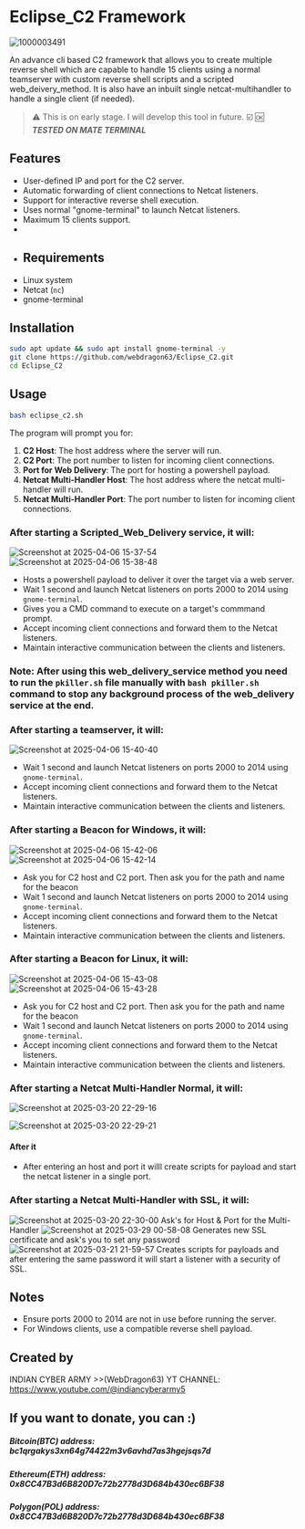 # Eclipse_C2 Framework
![1000003491](https://github.com/user-attachments/assets/acda833e-d678-422a-87d0-6a290eefd5c1)

An advance cli based C2 framework that allows you to create multiple reverse shell which are capable to handle 15 clients using a normal teamserver with custom reverse shell scripts and a scripted web_deivery_method. It is also have an inbuilt single netcat-multihandler to handle a single client (if needed).

> :warning: This is on early stage. I will develop this tool in future.
> :ballot_box_with_check: :ok: ***TESTED ON MATE TERMINAL***
## Features
- User-defined IP and port for the C2 server.
- Automatic forwarding of client connections to Netcat listeners.
- Support for interactive reverse shell execution.
- Uses normal "gnome-terminal" to launch Netcat listeners.
- Maximum 15 clients support.
-
- ## Requirements
- Linux system
- Netcat (`nc`)
- gnome-terminal


## Installation
```sh
sudo apt update && sudo apt install gnome-terminal -y
git clone https://github.com/webdragon63/Eclipse_C2.git
cd Eclipse_C2
```

## Usage
```sh
bash eclipse_c2.sh
```
The program will prompt you for:
1. **C2 Host**: The host address where the server will run.
2. **C2 Port**: The port number to listen for incoming client connections.
3. **Port for Web Delivery**: The port for hosting a powershell payload.
4. **Netcat Multi-Handler Host**: The host address where the netcat multi-handler will run.
5. **Netcat Multi-Handler Port**: The port number to listen for incoming client connections.


### After starting a Scripted_Web_Delivery service, it will:
![Screenshot at 2025-04-06 15-37-54](https://github.com/user-attachments/assets/85e24503-cd6b-4520-833a-fa31439438dd)
![Screenshot at 2025-04-06 15-38-48](https://github.com/user-attachments/assets/defdbcb4-3a9d-4c30-962a-d3c830fe7218)

- Hosts a powershell payload to deliver it over the target via a web server. 
- Wait 1 second and launch Netcat listeners on ports 2000 to 2014 using `gnome-terminal`.
- Gives you a CMD command to execute on a target's commmand prompt.
- Accept incoming client connections and forward them to the Netcat listeners.
- Maintain interactive communication between the clients and listeners.
### Note: After using this web_delivery_service method you need to run the `pkiller.sh` file manually with `bash pkiller.sh` command to stop any background process of the web_delivery service at the end. 

### After starting a teamserver, it will:
![Screenshot at 2025-04-06 15-40-40](https://github.com/user-attachments/assets/19b9c975-a7bd-45d6-956e-1aca26925491)

- Wait 1 second and launch Netcat listeners on ports 2000 to 2014 using `gnome-terminal`.
- Accept incoming client connections and forward them to the Netcat listeners.
- Maintain interactive communication between the clients and listeners.

### After starting a Beacon for Windows, it will:
![Screenshot at 2025-04-06 15-42-06](https://github.com/user-attachments/assets/5673b4a3-4cc0-4c3d-a84d-4b53af320328)
![Screenshot at 2025-04-06 15-42-14](https://github.com/user-attachments/assets/87c65686-d62e-4074-add1-4f4b073de4a4)

- Ask you for C2 host and C2 port. Then ask you for the path and name for the beacon
- Wait 1 second and launch Netcat listeners on ports 2000 to 2014 using `gnome-terminal`.
- Accept incoming client connections and forward them to the Netcat listeners.
- Maintain interactive communication between the clients and listeners.

### After starting a Beacon for Linux, it will:
![Screenshot at 2025-04-06 15-43-08](https://github.com/user-attachments/assets/8a394762-58c2-454e-b1b5-622ee97a725e)
![Screenshot at 2025-04-06 15-43-28](https://github.com/user-attachments/assets/3aad67a7-0b0a-40e3-b533-5cf8e6a2feaf)

- Ask you for C2 host and C2 port. Then ask you for the path and name for the beacon
- Wait 1 second and launch Netcat listeners on ports 2000 to 2014 using `gnome-terminal`.
- Accept incoming client connections and forward them to the Netcat listeners.
- Maintain interactive communication between the clients and listeners.

### After starting a Netcat Multi-Handler Normal, it will:
![Screenshot at 2025-03-20 22-29-16](https://github.com/user-attachments/assets/19e330f2-4d3d-48bf-840e-6561de0239a2)

![Screenshot at 2025-03-20 22-29-21](https://github.com/user-attachments/assets/1ec0f84f-5878-4388-860e-7a33f8e0fa42)
#### After it
- After entering an host and port it willl create scripts for payload and start the netcat listener in a single port.

### After starting a Netcat Multi-Handler with SSL, it will:
![Screenshot at 2025-03-20 22-30-00](https://github.com/user-attachments/assets/5d357f48-f4fe-42cb-914b-39f911d03844)
Ask's for Host & Port for the Multi-Handler
![Screenshot at 2025-03-29 00-58-08](https://github.com/user-attachments/assets/0f0d7fbd-b461-4c3f-a3fd-a1f75ef14c9b)
Generates new SSL certificate and ask's you to set any password
![Screenshot at 2025-03-21 21-59-57](https://github.com/user-attachments/assets/013ce1d2-09db-43f5-ad2b-32c76ab44298)
Creates scripts for payloads and after entering the same password it will start a listener with a security of SSL.


## Notes
- Ensure ports 2000 to 2014 are not in use before running the server.
- For Windows clients, use a compatible reverse shell payload.

## Created by
INDIAN CYBER ARMY >>(WebDragon63)
YT CHANNEL: https://www.youtube.com/@indiancyberarmy5

## If you want to donate, you can :)
##### Bitcoin(BTC) address: bc1qrgakys3xn64g74422m3v6avhd7as3hgejsqs7d
##### Ethereum(ETH) address: 0x8CC47B3d6B820D7c72b2778d3D684b430ec6BF38
##### Polygon(POL) address: 0x8CC47B3d6B820D7c72b2778d3D684b430ec6BF38
